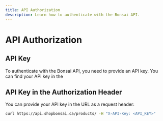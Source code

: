 ```yaml
---
title: API Authorization
description: Learn how to authenticate with the Bonsai API.
---
```


# API Authorization

## API Key

To authenticate with the Bonsai API, you need to provide an API key. You can find your API key in the
<!-- TODO: find out how they get the API key -->

## API Key in the Authorization Header

You can provide your API key in the URL as a request header:

<!-- TODO: make this script accurate -->
```bash
curl https://api.shopbonsai.ca/products/ -H "X-API-Key: <API_KEY>"
```
